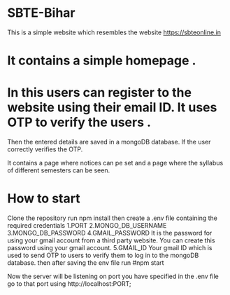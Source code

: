 # SBTE-Bihar

This is a simple website which resembles the website https://sbteonline.in

# It contains a simple homepage .
# In this users can register to the website using their email ID. It uses OTP to verify the users . 
Then the entered details are saved in a mongoDB database. If the user correctly verifies the OTP.

It contains a page where notices can pe set and a page where the syllabus of different semesters can be seen.


# How to start

Clone the repository
run npm install
then create a .env file containing the required credentials
1.PORT
2.MONGO_DB_USERNAME
3.MONGO_DB_PASSWORD
4.GMAIL_PASSWORD   It is the password for using your gmail account from a third party website. You can create this password using your gmail account.
5.GMAIL_ID          Your gmail ID which is used to send OTP to users to verify them
to log in to the mongoDB database.
then after saving the env file run
#npm start

Now the server will be listening on port you have specified in the .env file 
go to that port using http://localhost:PORT;
